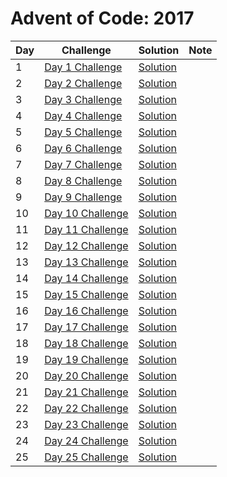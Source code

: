 # Advent of Code: 2017

| Day | Challenge | Solution | Note |
|-----|-----------|----------|------|
| 1   | [Day 1 Challenge](https://adventofcode.com/2017/day/1) | [Solution](#) |  |
| 2   | [Day 2 Challenge](https://adventofcode.com/2017/day/2) | [Solution](#) |  |
| 3   | [Day 3 Challenge](https://adventofcode.com/2017/day/3) | [Solution](#) |  |
| 4   | [Day 4 Challenge](https://adventofcode.com/2017/day/4) | [Solution](#) |  |
| 5   | [Day 5 Challenge](https://adventofcode.com/2017/day/5) | [Solution](#) |  |
| 6   | [Day 6 Challenge](https://adventofcode.com/2017/day/6) | [Solution](#) |  |
| 7   | [Day 7 Challenge](https://adventofcode.com/2017/day/7) | [Solution](#) |  |
| 8   | [Day 8 Challenge](https://adventofcode.com/2017/day/8) | [Solution](#) |  |
| 9   | [Day 9 Challenge](https://adventofcode.com/2017/day/9) | [Solution](#) |  |
| 10  | [Day 10 Challenge](https://adventofcode.com/2017/day/10) | [Solution](#) |  |
| 11  | [Day 11 Challenge](https://adventofcode.com/2017/day/11) | [Solution](#) |  |
| 12  | [Day 12 Challenge](https://adventofcode.com/2017/day/12) | [Solution](#) |  |
| 13  | [Day 13 Challenge](https://adventofcode.com/2017/day/13) | [Solution](#) |  |
| 14  | [Day 14 Challenge](https://adventofcode.com/2017/day/14) | [Solution](#) |  |
| 15  | [Day 15 Challenge](https://adventofcode.com/2017/day/15) | [Solution](#) |  |
| 16  | [Day 16 Challenge](https://adventofcode.com/2017/day/16) | [Solution](#) |  |
| 17  | [Day 17 Challenge](https://adventofcode.com/2017/day/17) | [Solution](#) |  |
| 18  | [Day 18 Challenge](https://adventofcode.com/2017/day/18) | [Solution](#) |  |
| 19  | [Day 19 Challenge](https://adventofcode.com/2017/day/19) | [Solution](#) |  |
| 20  | [Day 20 Challenge](https://adventofcode.com/2017/day/20) | [Solution](#) |  |
| 21  | [Day 21 Challenge](https://adventofcode.com/2017/day/21) | [Solution](#) |  |
| 22  | [Day 22 Challenge](https://adventofcode.com/2017/day/22) | [Solution](#) |  |
| 23  | [Day 23 Challenge](https://adventofcode.com/2017/day/23) | [Solution](#) |  |
| 24  | [Day 24 Challenge](https://adventofcode.com/2017/day/24) | [Solution](#) |  |
| 25  | [Day 25 Challenge](https://adventofcode.com/2017/day/25) | [Solution](#) |  |
